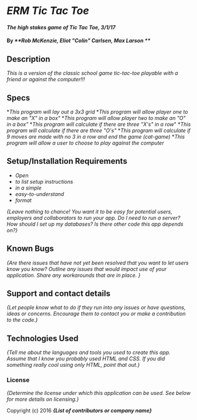# _ERM Tic Tac Toe_

#### _The high stakes game of Tic Tac Toe, 3/1/17_

#### By _**Rob McKenzie, Eliot "Colin" Carlsen, Max Larson **_

## Description

_This is a version of the classic school game tic-tac-toe playable with a friend or against the computer!!!_

## Specs

*_This program will lay out a 3x3 grid_
*_This program will allow player one to make an "X" in a box"_
*_This program will allow player two to make an "O" in  a box"_
*_This program will calculate if there are three "X's" in a row_"
*_This program will calculate if there are three "O's"_
*_This program will calculate if 9 moves are made with no 3 in a row and end the game (cat-game)_
*_This program will allow a user to choose to play against the computer_ 

## Setup/Installation Requirements

* _Open_
* _to list setup instructions_
* _in a simple_
* _easy-to-understand_
* _format_

_{Leave nothing to chance! You want it to be easy for potential users, employers and collaborators to run your app. Do I need to run a server? How should I set up my databases? Is there other code this app depends on?}_

## Known Bugs

_{Are there issues that have not yet been resolved that you want to let users know you know?  Outline any issues that would impact use of your application.  Share any workarounds that are in place. }_

## Support and contact details

_{Let people know what to do if they run into any issues or have questions, ideas or concerns.  Encourage them to contact you or make a contribution to the code.}_

## Technologies Used

_{Tell me about the languages and tools you used to create this app. Assume that I know you probably used HTML and CSS. If you did something really cool using only HTML, point that out.}_

### License

*{Determine the license under which this application can be used.  See below for more details on licensing.}*

Copyright (c) 2016 **_{List of contributors or company name}_**
